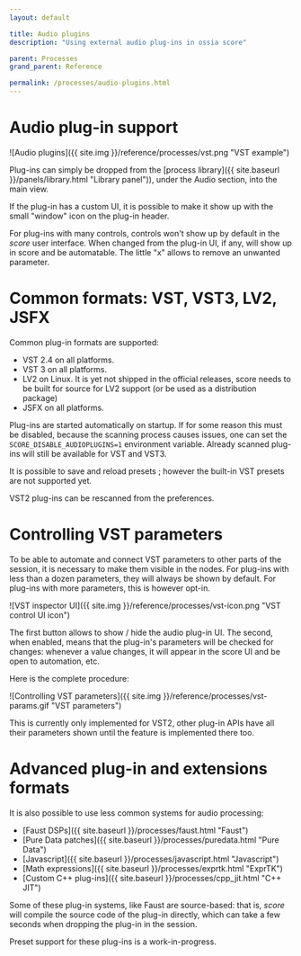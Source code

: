 ```yaml
---
layout: default

title: Audio plugins
description: "Using external audio plug-ins in ossia score"

parent: Processes
grand_parent: Reference

permalink: /processes/audio-plugins.html
---
```


# Audio plug-in support

![Audio plugins]({{ site.img }}/reference/processes/vst.png "VST example")

Plug-ins can simply be dropped from the [process library]({{ site.baseurl }}/panels/library.html "Library panel")), under the Audio section, into the main view.

If the plug-in has a custom UI, it is possible to make it show up with the small "window" icon on the plug-in header.

For plug-ins with many controls, controls won't show up by default in the *score* user interface. When changed from the plug-in UI, if any, will show up in score and be automatable. The little "x" allows to remove an unwanted parameter.

# Common formats: VST, VST3, LV2, JSFX

Common plug-in formats are supported: 

- VST 2.4 on all platforms.
- VST 3 on all platforms.
- LV2 on Linux. It is yet not shipped in the official releases, score needs to be built for source for LV2 support (or be used as a distribution package)
- JSFX on all platforms.

Plug-ins are started automatically on startup. If for some reason this must be disabled, because the scanning process causes issues, one can set the `SCORE_DISABLE_AUDIOPLUGINS=1` environment variable.
Already scanned plug-ins will still be available for VST and VST3.

It is possible to save and reload presets ; however the built-in VST presets are not supported yet.

VST2 plug-ins can be rescanned from the preferences.

# Controlling VST parameters

To be able to automate and connect VST parameters to other parts of the session, it is necessary to make them visible in the nodes.
For plug-ins with less than a dozen parameters, they will always be shown by default. For plug-ins with more parameters, this is 
however opt-in.

![VST inspector UI]({{ site.img }}/reference/processes/vst-icon.png "VST control UI icon")

The first button allows to show / hide the audio plug-in UI. The second, when enabled, means that the plug-in's parameters
will be checked for changes: whenever a value changes, it will appear in the score UI and be open to automation, etc.

Here is the complete procedure:

![Controlling VST parameters]({{ site.img }}/reference/processes/vst-params.gif "VST parameters")

This is currently only implemented for VST2, other plug-in APIs have all their parameters shown until the feature is implemented there too.

# Advanced plug-in and extensions formats

It is also possible to use less common systems for audio processing:
* [Faust DSPs]({{ site.baseurl }}/processes/faust.html "Faust")
* [Pure Data patches]({{ site.baseurl }}/processes/puredata.html "Pure Data")
* [Javascript]({{ site.baseurl }}/processes/javascript.html "Javascript")
* [Math expressions]({{ site.baseurl }}/processes/exprtk.html "ExprTK")
* [Custom C++ plug-ins]({{ site.baseurl }}/processes/cpp_jit.html "C++ JIT")

Some of these plug-in systems, like Faust are source-based: that is, *score* will compile the source code of the plug-in directly, which can take a few seconds when dropping the plug-in in the session.

Preset support for these plug-ins is a work-in-progress.